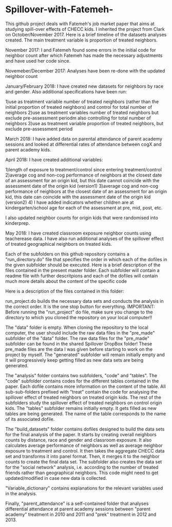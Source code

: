 # Spillover-with-Fatemeh-


This github project deals with Fatemeh's job market paper that aims at studying spill-over effects of CHECC kids. I inherited the project from Clark on October/November 2017. Here is a brief timeline of the datasets analyses created. The main treatment variable is proportion of treated neighbors.

November 2017:  I and Fatemeh found some errors in the initial code for neighbor count after which Fatemeh has made the necessary adjustments and have used her code since. 

Novemeber/December 2017: Analyses have been re-done with the updated neighbor count

January/February 2018: I have created new datasets for neighbors by race and gender. Also additional specifications have been run:

1)use as treatment variable number of treated neighbors (rather than the initial proportion of treated neighbors) and control for total number of neighbors
2)use as treatment variables number of treated neighbors but exclude pre-assessment periodm also controlling for total number of neighbors
3)use as treatment variable proportion of treated neighbors, but exclude pre-assessment period

March 2018: I have added data on parental attendance of parent academy sessions and looked at differential rates of attendance between cogX and parent academy kids. 

April 2018: I have created additional variables:

1)length of exposure to treatment/control since entering treatment/control
2)average cog and non-cog performance of neighbors at the closest date of an assessment for an origin kid, but this date cannot coincide with the assessment date of the origin kid (version1)
3)average cog and non-cog performance of neighbors at the closest date of an assessment for an origin kid, this date can coincide with the assessment date of the origin kid (version2)
4) I have added indicators whether children are at kindergarten/school age for each of the assessment at pre, mid, post, etc.

I also updated neighbor counts for origin kids that were randomised into kinderprep.

May 2018: I have created classroom exposure neighbor counts using teacherease data. I have also run additional analyses of the spillover effect of treated geographical neighbors on treated kids.

Each of the subfolders on this github repository contains a "run_directory.do" file that specifies the order in which each of the dofiles in the given subfolder should be executed. Here is a brief description of the files contained in the present master folder. Each subfolder will contain a readme file with further descritpions and each of the dofiles will contain much more details about the content of the specific code  

Here is a description of the files contained in this folder: 

run_project.do builds the necessary data sets and conducts the analysis in the correct order. It is the one stop button for everything.
IMPORTANT: Before running the "run_project" do file, make sure you change to the directory to which you cloned the repository on your local computer!!

The "data" folder is empty. When cloning the repository to the local computer, the user should include the raw data files in the "pre_made" subfolder of the "data" folder. The raw data files for the "pre_made" subfolder can be found in the shared Spillover DropBox folder! These pre_made files are the data I was given before starting to work on the project by myself. The "generated" subfolder will remain initially empty and it will progressively keep getting filled as new data sets are being generated.

The "analysis" folder contains two subfolders, "code" and "tables". The "code" subfolder contains codes for the different tables contained in the paper. Each dofile contains more information on the content of the table. All sub-sub-folders prefixed with "treat" contain the code for analysing the spillover effect of treated neighbors on treated origin kids. The rest of the subfolders study the spillover effect of treated neighbors on control origin kids. The "tables" subfolder remains initially empty. It gets filled as new tables are being generated. The name of the table corresponds to the name of its associated dofile.

The "build_datasets" folder contains dofiles designed to build the data sets for the final analysis of the paper. It starts by creating overall neighbors counts by distance, race and gender and classroom exposure. It also calculates average performance of neighbors as well as average neighbor exposure to treatment and control. It then takes the aggregate CHECC data set and transforms it into panel format. Then, it merges it to the neighbor counts to create the final data set. The subfolder also creates the data set for the "social network" analysis, i.e. according to the number of treated friends rather than geographical neighbors. This code might need to get updated/modified in case new data is collected.

"Variable_dictionary" contains explanations for the relevant variables used in the analysis.

Finally, "parent_attendance" is a self-contained folder that analyses differential attendance at parent academy sessions between "parent academy" treatment in 2010 and 2011 and "prek" treatment in 2012 and 2013.



